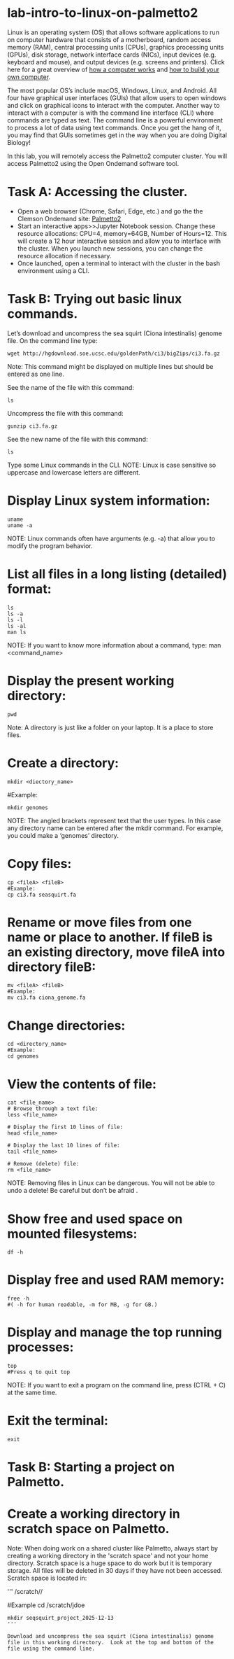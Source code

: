 # lab-intro-to-linux-on-palmetto2

Linux is an operating system (OS) that allows software applications to run on computer hardware that consists of a motherboard, random access memory (RAM), central processing units (CPUs), graphics processing units (GPUs), disk storage, network interface cards (NICs), input devices (e.g. keyboard and mouse), and output devices (e.g. screens and printers). Click here for a great overview of [how a computer works](https://www.tutorialspoint.com/basics_of_computers/index.htm) and [how to build your own computer](https://www.neweggbusiness.com/smartbuyer/buying-guides/building-pc-ultimate-beginners-guide-part-1/).

The most popular OS’s include macOS, Windows, Linux, and Android. All four have graphical user interfaces (GUIs) that allow users to open windows and click on graphical icons to interact with the computer. Another way to interact with a computer is with the command line interface (CLI) where commands are typed as text. The command line is a powerful environment to process a lot of data using text commands. Once you get the hang of it, you may find that GUIs sometimes get in the way when you are doing Digital Biology!

In this lab, you will remotely access the Palmetto2 computer cluster.  You will access Palmetto2 using the Open Ondemand software tool.

# Task A: Accessing the cluster.

* Open a web browser (Chrome, Safari, Edge, etc.) and go the the Clemson Ondemand site:  [Palmetto2](https://ondemand.rcd.clemson.edu)
* Start an interactive apps>>Jupyter Notebook session.  Change these resource allocations: CPU=4, memory=64GB, Number of Hours=12. This will create a 12 hour interactive session and allow you to interface with the cluster. When you launch new sessions, you can change the resource allocation if necessary.
* Once launched, open a terminal to interact with the cluster in the bash environment using a CLI.

# Task B: Trying out basic linux commands.
Let’s download and uncompress the sea squirt (Ciona intestinalis) genome file. On the command line type:

```
wget http://hgdownload.soe.ucsc.edu/goldenPath/ci3/bigZips/ci3.fa.gz
```

Note: This command might be displayed on multiple lines but should be entered as one line.

See the name of the file with this command:

```
ls
```
Uncompress the file with this command:

```
gunzip ci3.fa.gz
```

See the new name of the file with this command:

```
ls
```

Type some Linux commands in the CLI.
NOTE: Linux is case sensitive so uppercase and lowercase letters are different.

# Display Linux system information:

```
uname
uname -a
```

NOTE: Linux commands often have arguments (e.g. -a) that allow you to modify the program behavior.

# List all files in a long listing (detailed) format:

```
ls
ls -a
ls -l
ls -al
man ls
```
NOTE: If you want to know more information about a command, type: man <command_name>

# Display the present working directory:
```
pwd
```
Note: A directory is just like a folder on your laptop.  It is a place to store files.

# Create a directory:
```
mkdir <diectory_name>
```

#Example: 
```
mkdir genomes
```
NOTE: The angled brackets represent text that the user types. In this case any directory name can be entered after the mkdir command. For example, you could make a ‘genomes’ directory.

# Copy files:
```
cp <fileA> <fileB>
#Example:
cp ci3.fa seasquirt.fa
```

# Rename or move files from one name or place to another. If fileB is an existing directory, move fileA into directory fileB:
```
mv <fileA> <fileB>
#Example: 
mv ci3.fa ciona_genome.fa
```

# Change directories:
```
cd <directory_name>
#Example: 
cd genomes
```

# View the contents of file:
```
cat <file_name>
# Browse through a text file:
less <file_name>

# Display the first 10 lines of file:
head <file_name>

# Display the last 10 lines of file:
tail <file_name>
```

```
# Remove (delete) file:
rm <file_name>
```
NOTE: Removing files in Linux can be dangerous. You will not be able to undo a delete! Be careful but don’t be afraid .

# Show free and used space on mounted filesystems:
```
df -h
```

# Display free and used RAM memory:
```
free -h
#( -h for human readable, -m for MB, -g for GB.)
```

# Display and manage the top running processes:
```
top
#Press q to quit top
```
NOTE: If you want to exit a program on the command line, press (CTRL + C) at the same time.

# Exit the terminal:

```
exit
```

# Task B: Starting a project on Palmetto.
# Create a working directory in scratch space on Palmetto.
Note:  When doing work on a shared cluster like Palmetto, always start by creating a working directory in the 'scratch space' and not your home directory.   Scratch space is a huge space to do work but it is temporary storage.  All files will be deleted in 30 days if they have not been accessed.  Scratch space is located in:

'''
/scratch/<USERNAME>/

#Example
cd /scratch/jdoe
```
mkdir seqsquirt_project_2025-12-13
'''

Download and uncompress the sea squirt (Ciona intestinalis) genome file in this working directory.  Look at the top and bottom of the file using the command line.
